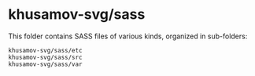 # khusamov-svg/sass

This folder contains SASS files of various kinds, organized in sub-folders:

    khusamov-svg/sass/etc
    khusamov-svg/sass/src
    khusamov-svg/sass/var
